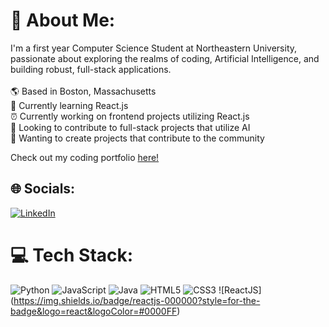 # 💫 About Me:
I'm a first year Computer Science Student at Northeastern University, passionate about exploring the realms of coding, Artificial Intelligence, and building robust, full-stack applications.
  <br/>
  <br/>🌎  Based in Boston, Massachusetts
  <br/>🔭  Currently learning React.js
  <br/>⏰  Currently working on frontend projects utilizing React.js
  <br/>🤖  Looking to contribute to full-stack projects that utilize AI
  <br/>🚀  Wanting to create projects that contribute to the community

  Check out my coding portfolio [here!](https://zoheba-portfolio.vercel.app/)

## 🌐 Socials:
[![LinkedIn](https://img.shields.io/badge/LinkedIn-%230077B5.svg?logo=linkedin&logoColor=white)](https://linkedin.com/in/zoheb-akhtar-593051284) 

# 💻 Tech Stack:
![Python](https://img.shields.io/badge/python-3670A0?style=for-the-badge&logo=python&logoColor=ffdd54) ![JavaScript](https://img.shields.io/badge/javascript-%23323330.svg?style=for-the-badge&logo=javascript&logoColor=%23F7DF1E) ![Java](https://img.shields.io/badge/java-%23ED8B00.svg?style=for-the-badge&logo=openjdk&logoColor=white) ![HTML5](https://img.shields.io/badge/html5-%23E34F26.svg?style=for-the-badge&logo=html5&logoColor=white) ![CSS3](https://img.shields.io/badge/css3-%231572B6.svg?style=for-the-badge&logo=css3&logoColor=white) ![ReactJS] (https://img.shields.io/badge/reactjs-000000?style=for-the-badge&logo=react&logoColor=#0000FF)


<!-- Proudly created with GPRM ( https://gprm.itsvg.in ) -->


